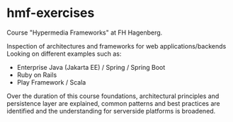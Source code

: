 # hmf-exercises
Course "Hypermedia Frameworks" at FH Hagenberg.

Inspection of architectures and frameworks for web applications/backends
Looking on different examples such as:
- Enterprise Java (Jakarta EE) / Spring / Spring Boot
- Ruby on Rails
- Play Framework / Scala

Over the duration of this course foundations, architectural principles and persistence layer are explained, common patterns and best practices are identified
and the understanding for serverside platforms is broadened.
